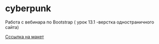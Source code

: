 # cyberpunk
Работа с вебинара по Bootstrap ( урок 13.1 -верстка одностраничного сайта)

[Сссылка на макет](https://www.figma.com/file/vnCVeaAqqo7TF2aOhuF3Ki/Cyberpunk)
